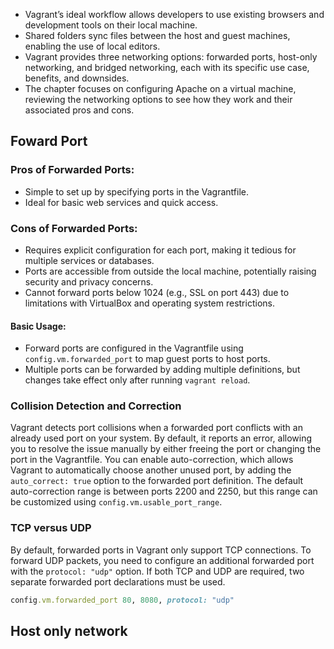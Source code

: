 - Vagrant’s ideal workflow allows developers to use existing browsers and development tools on their local machine.
- Shared folders sync files between the host and guest machines, enabling the use of local editors.
- Vagrant provides three networking options: forwarded ports, host-only networking, and bridged networking, each with its specific use case, benefits, and downsides.
- The chapter focuses on configuring Apache on a virtual machine, reviewing the networking options to see how they work and their associated pros and cons.


## Foward Port 

### Pros of Forwarded Ports:
- Simple to set up by specifying ports in the Vagrantfile.
- Ideal for basic web services and quick access.

### Cons of Forwarded Ports:
- Requires explicit configuration for each port, making it tedious for multiple services or databases.
- Ports are accessible from outside the local machine, potentially raising security and privacy concerns.
- Cannot forward ports below 1024 (e.g., SSL on port 443) due to limitations with VirtualBox and operating system restrictions.

#### Basic Usage:
- Forward ports are configured in the Vagrantfile using `config.vm.forwarded_port` to map guest ports to host ports.
- Multiple ports can be forwarded by adding multiple definitions, but changes take effect only after running `vagrant reload`.

### Collision Detection and Correction

Vagrant detects port collisions when a forwarded port conflicts with an already used port on your system. By default, it reports an error, allowing you to resolve the issue manually by either freeing the port or changing the port in the Vagrantfile. You can enable auto-correction, which allows Vagrant to automatically choose another unused port, by adding the `auto_correct: true` option to the forwarded port definition. The default auto-correction range is between ports 2200 and 2250, but this range can be customized using `config.vm.usable_port_range`.

### TCP versus UDP

By default, forwarded ports in Vagrant only support TCP connections. To forward UDP packets, you need to configure an additional forwarded port with the `protocol: "udp"` option. If both TCP and UDP are required, two separate forwarded port declarations must be used.

```ruby
config.vm.forwarded_port 80, 8080, protocol: "udp"
```
## Host only network

